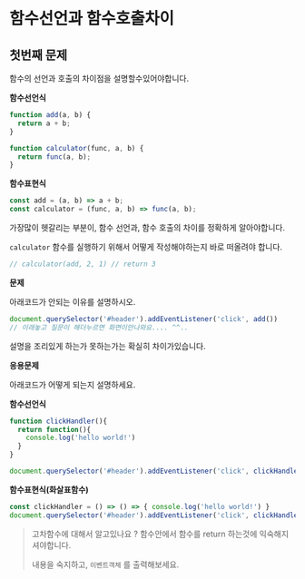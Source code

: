 # 함수선언과 함수호출차이

## 첫번째 문제

함수의 선언과 호출의 차이점을 설명할수있어야합니다.



**함수선언식**

```js
function add(a, b) {
  return a + b;
}

function calculator(func, a, b) {
  return func(a, b);
}
```



**함수표현식**

```js
const add = (a, b) => a + b;
const calculator = (func, a, b) => func(a, b);
```



가장많이 헷갈리는 부분이, 함수 선언과, 함수 호출의 차이를 정확하게 알아야합니다.

`calculator` 함수를 실행하기 위해서 어떻게 작성해야하는지 바로 떠올려야 합니다.

```js
// calculator(add, 2, 1) // return 3
```



**문제**

아래코드가 안되는 이유를 설명하시오.

```js
document.querySelector('#header').addEventListener('click', add())
// 이래놓고 질문이 해더누르면 화면이안나와요.... ^^..
```



설명을 조리있게 하는가 못하는가는 확실히 차이가있습니다.



**응용문제**

아래코드가 어떻게 되는지 설명하세요.



**함수선언식**

```javascript
function clickHandler(){
  return function(){
    console.log('hello world!')
  }
}

document.querySelector('#header').addEventListener('click', clickHandler())
```



**함수표현식(화살표함수)**

```javascript
const clickHandler = () => () => { console.log('hello world!') }
document.querySelector('#header').addEventListener('click', clickHandler())
```



> 고차함수에 대해서 알고있나요 ?
> 함수안에서 함수를 return 하는것에 익숙해지셔야합니다.
>
> 내용을 숙지하고, `이벤트객체` 를 출력해보세요. 







